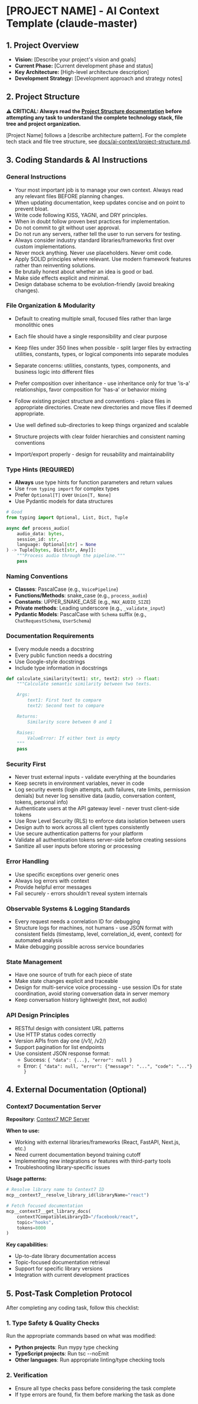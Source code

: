 # [PROJECT NAME] - AI Context Template (claude-master)

## 1. Project Overview

-   **Vision:** [Describe your project's vision and goals]
-   **Current Phase:** [Current development phase and status]
-   **Key Architecture:** [High-level architecture description]
-   **Development Strategy:** [Development approach and strategy notes]

## 2. Project Structure

**⚠️ CRITICAL: Always read the [Project Structure documentation](/docs/ai-context/project-structure.md) before attempting any task to understand the complete technology stack, file tree and project organization.**

[Project Name] follows a [describe architecture pattern]. For the complete tech stack and file tree structure, see [docs/ai-context/project-structure.md](/docs/ai-context/project-structure.md).

## 3. Coding Standards & AI Instructions

### General Instructions

-   Your most important job is to manage your own context. Always read any relevant files BEFORE planning changes.
-   When updating documentation, keep updates concise and on point to prevent bloat.
-   Write code following KISS, YAGNI, and DRY principles.
-   When in doubt follow proven best practices for implementation.
-   Do not commit to git without user approval.
-   Do not run any servers, rather tell the user to run servers for testing.
-   Always consider industry standard libraries/frameworks first over custom implementations.
-   Never mock anything. Never use placeholders. Never omit code.
-   Apply SOLID principles where relevant. Use modern framework features rather than reinventing solutions.
-   Be brutally honest about whether an idea is good or bad.
-   Make side effects explicit and minimal.
-   Design database schema to be evolution-friendly (avoid breaking changes).

### File Organization & Modularity

-   Default to creating multiple small, focused files rather than large monolithic ones
-   Each file should have a single responsibility and clear purpose
-   Keep files under 350 lines when possible - split larger files by extracting utilities, constants, types, or logical components into separate modules
-   Separate concerns: utilities, constants, types, components, and business logic into different files
-   Prefer composition over inheritance - use inheritance only for true 'is-a' relationships, favor composition for 'has-a' or behavior mixing

-   Follow existing project structure and conventions - place files in appropriate directories. Create new directories and move files if deemed appropriate.
-   Use well defined sub-directories to keep things organized and scalable
-   Structure projects with clear folder hierarchies and consistent naming conventions
-   Import/export properly - design for reusability and maintainability

### Type Hints (REQUIRED)

-   **Always** use type hints for function parameters and return values
-   Use `from typing import` for complex types
-   Prefer `Optional[T]` over `Union[T, None]`
-   Use Pydantic models for data structures

```python
# Good
from typing import Optional, List, Dict, Tuple

async def process_audio(
    audio_data: bytes,
    session_id: str,
    language: Optional[str] = None
) -> Tuple[bytes, Dict[str, Any]]:
    """Process audio through the pipeline."""
    pass
```

### Naming Conventions

-   **Classes**: PascalCase (e.g., `VoicePipeline`)
-   **Functions/Methods**: snake_case (e.g., `process_audio`)
-   **Constants**: UPPER_SNAKE_CASE (e.g., `MAX_AUDIO_SIZE`)
-   **Private methods**: Leading underscore (e.g., `_validate_input`)
-   **Pydantic Models**: PascalCase with `Schema` suffix (e.g., `ChatRequestSchema`, `UserSchema`)

### Documentation Requirements

-   Every module needs a docstring
-   Every public function needs a docstring
-   Use Google-style docstrings
-   Include type information in docstrings

```python
def calculate_similarity(text1: str, text2: str) -> float:
    """Calculate semantic similarity between two texts.

    Args:
        text1: First text to compare
        text2: Second text to compare

    Returns:
        Similarity score between 0 and 1

    Raises:
        ValueError: If either text is empty
    """
    pass
```

### Security First

-   Never trust external inputs - validate everything at the boundaries
-   Keep secrets in environment variables, never in code
-   Log security events (login attempts, auth failures, rate limits, permission denials) but never log sensitive data (audio, conversation content, tokens, personal info)
-   Authenticate users at the API gateway level - never trust client-side tokens
-   Use Row Level Security (RLS) to enforce data isolation between users
-   Design auth to work across all client types consistently
-   Use secure authentication patterns for your platform
-   Validate all authentication tokens server-side before creating sessions
-   Sanitize all user inputs before storing or processing

### Error Handling

-   Use specific exceptions over generic ones
-   Always log errors with context
-   Provide helpful error messages
-   Fail securely - errors shouldn't reveal system internals

### Observable Systems & Logging Standards

-   Every request needs a correlation ID for debugging
-   Structure logs for machines, not humans - use JSON format with consistent fields (timestamp, level, correlation_id, event, context) for automated analysis
-   Make debugging possible across service boundaries

### State Management

-   Have one source of truth for each piece of state
-   Make state changes explicit and traceable
-   Design for multi-service voice processing - use session IDs for state coordination, avoid storing conversation data in server memory
-   Keep conversation history lightweight (text, not audio)

### API Design Principles

-   RESTful design with consistent URL patterns
-   Use HTTP status codes correctly
-   Version APIs from day one (/v1/, /v2/)
-   Support pagination for list endpoints
-   Use consistent JSON response format:
    -   Success: `{ "data": {...}, "error": null }`
    -   Error: `{ "data": null, "error": {"message": "...", "code": "..."} }`

## 4. External Documentation (Optional)

### Context7 Documentation Server

**Repository**: [Context7 MCP Server](https://github.com/upstash/context7)

**When to use:**

-   Working with external libraries/frameworks (React, FastAPI, Next.js, etc.)
-   Need current documentation beyond training cutoff
-   Implementing new integrations or features with third-party tools
-   Troubleshooting library-specific issues

**Usage patterns:**

```python
# Resolve library name to Context7 ID
mcp__context7__resolve_library_id(libraryName="react")

# Fetch focused documentation
mcp__context7__get_library_docs(
    context7CompatibleLibraryID="/facebook/react",
    topic="hooks",
    tokens=8000
)
```

**Key capabilities:**

-   Up-to-date library documentation access
-   Topic-focused documentation retrieval
-   Support for specific library versions
-   Integration with current development practices

## 5. Post-Task Completion Protocol

After completing any coding task, follow this checklist:

### 1. Type Safety & Quality Checks

Run the appropriate commands based on what was modified:

-   **Python projects**: Run mypy type checking
-   **TypeScript projects**: Run tsc --noEmit
-   **Other languages**: Run appropriate linting/type checking tools

### 2. Verification

-   Ensure all type checks pass before considering the task complete
-   If type errors are found, fix them before marking the task as done
